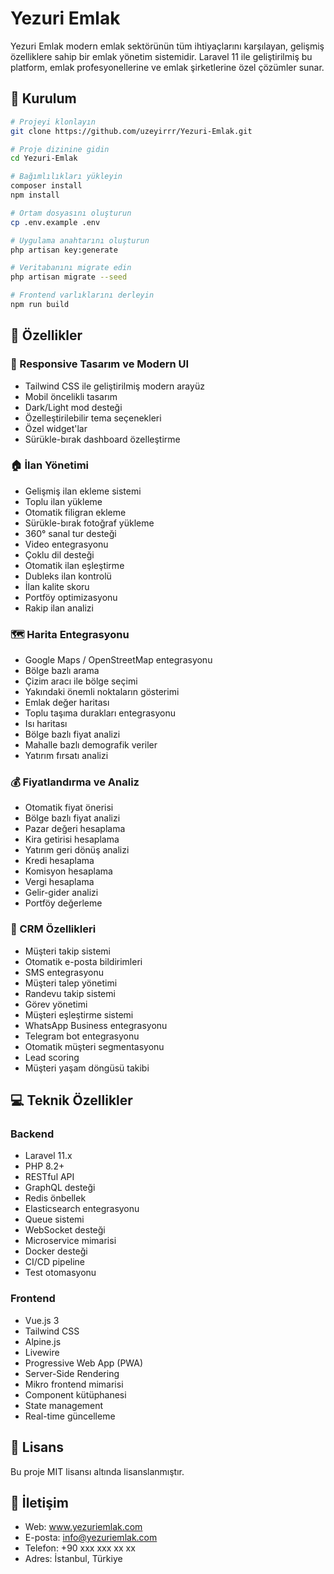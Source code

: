 # Yezuri Emlak

Yezuri Emlak modern emlak sektörünün tüm ihtiyaçlarını karşılayan, gelişmiş özelliklere sahip bir emlak yönetim sistemidir. Laravel 11 ile geliştirilmiş bu platform, emlak profesyonellerine ve emlak şirketlerine özel çözümler sunar.

## 🚀 Kurulum

```bash
# Projeyi klonlayın
git clone https://github.com/uzeyirrr/Yezuri-Emlak.git

# Proje dizinine gidin
cd Yezuri-Emlak

# Bağımlılıkları yükleyin
composer install
npm install

# Ortam dosyasını oluşturun
cp .env.example .env

# Uygulama anahtarını oluşturun
php artisan key:generate

# Veritabanını migrate edin
php artisan migrate --seed

# Frontend varlıklarını derleyin
npm run build
```

## 🌟 Özellikler

### 📱 Responsive Tasarım ve Modern UI
- Tailwind CSS ile geliştirilmiş modern arayüz
- Mobil öncelikli tasarım
- Dark/Light mod desteği
- Özelleştirilebilir tema seçenekleri
- Özel widget'lar
- Sürükle-bırak dashboard özelleştirme

### 🏠 İlan Yönetimi
- Gelişmiş ilan ekleme sistemi
- Toplu ilan yükleme
- Otomatik filigran ekleme
- Sürükle-bırak fotoğraf yükleme
- 360° sanal tur desteği
- Video entegrasyonu
- Çoklu dil desteği
- Otomatik ilan eşleştirme
- Dubleks ilan kontrolü
- İlan kalite skoru
- Portföy optimizasyonu
- Rakip ilan analizi

### 🗺️ Harita Entegrasyonu
- Google Maps / OpenStreetMap entegrasyonu
- Bölge bazlı arama
- Çizim aracı ile bölge seçimi
- Yakındaki önemli noktaların gösterimi
- Emlak değer haritası
- Toplu taşıma durakları entegrasyonu
- Isı haritası
- Bölge bazlı fiyat analizi
- Mahalle bazlı demografik veriler
- Yatırım fırsatı analizi

### 💰 Fiyatlandırma ve Analiz
- Otomatik fiyat önerisi
- Bölge bazlı fiyat analizi
- Pazar değeri hesaplama
- Kira getirisi hesaplama
- Yatırım geri dönüş analizi
- Kredi hesaplama
- Komisyon hesaplama
- Vergi hesaplama
- Gelir-gider analizi
- Portföy değerleme

### 👥 CRM Özellikleri
- Müşteri takip sistemi
- Otomatik e-posta bildirimleri
- SMS entegrasyonu
- Müşteri talep yönetimi
- Randevu takip sistemi
- Görev yönetimi
- Müşteri eşleştirme sistemi
- WhatsApp Business entegrasyonu
- Telegram bot entegrasyonu
- Otomatik müşteri segmentasyonu
- Lead scoring
- Müşteri yaşam döngüsü takibi

## 💻 Teknik Özellikler

### Backend
- Laravel 11.x
- PHP 8.2+
- RESTful API
- GraphQL desteği
- Redis önbellek
- Elasticsearch entegrasyonu
- Queue sistemi
- WebSocket desteği
- Microservice mimarisi
- Docker desteği
- CI/CD pipeline
- Test otomasyonu

### Frontend
- Vue.js 3
- Tailwind CSS
- Alpine.js
- Livewire
- Progressive Web App (PWA)
- Server-Side Rendering
- Mikro frontend mimarisi
- Component kütüphanesi
- State management
- Real-time güncelleme

## 📄 Lisans

Bu proje MIT lisansı altında lisanslanmıştır.

## 🤝 İletişim

* Web: www.yezuriemlak.com
* E-posta: info@yezuriemlak.com
* Telefon: +90 xxx xxx xx xx
* Adres: İstanbul, Türkiye
